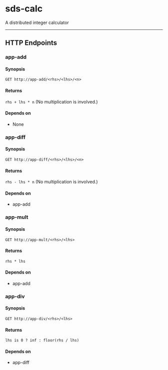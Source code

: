 # sds-calc
A distributed integer calculator

--------

## HTTP Endpoints
### app-add
#### Synopsis
```
GET http://app-add/<rhs>/<lhs>/<n>
```
#### Returns
`rhs + lhs * n` (No multiplication is involved.)
#### Depends on
- None

### app-diff
#### Synopsis
```
GET http://app-diff/<rhs>/<lhs>/<n>
```
#### Returns
`rhs - lhs * n` (No multiplication is involved.)
#### Depends on
- app-add

### app-mult
#### Synopsis
```
GET http://app-mult/<rhs>/<lhs>
```
#### Returns
`rhs * lhs`
#### Depends on
- app-add

### app-div
#### Synopsis
```
GET http://app-div/<rhs>/<lhs>
```
#### Returns
`lhs is 0 ? inf : floor(rhs / lhs)`
#### Depends on
- app-diff
